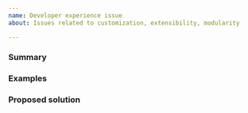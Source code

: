 ```yaml
---
name: Developer experience issue
about: Issues related to customization, extensibility, modularity

---
```


<!---
Please review our guidelines before adding a new issue: https://github.com/magento/magento2/wiki/Issue-reporting-guidelines
-->

### Summary
<!--- Describe the issue you are experiencing. Include general information, error messages, environments, and so on. -->

### Examples
<!--- Provide code examples or a patch with a test (recommended) to clearly indicate the problem. -->

### Proposed solution
<!--- Suggest your potential solutions for this issue. -->
